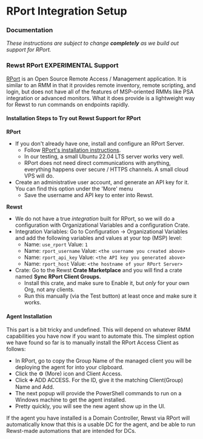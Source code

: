 # RPort Integration Setup

### Documentation

_These instructions are subject to change **completely** as we build out support for RPort._

### Rewst RPort **EXPERIMENTAL** Support

[RPort](https://rport.io) is an Open Source Remote Access / Management application. It is similar to an RMM in that it provides remote inventory, remote scripting, and login, but does not have all of the features of MSP-oriented RMMs like PSA integration or advanced monitors. What it does provide is a lightweight way for Rewst to run commands on endpoints rapidly.

#### Installation Steps to Try out Rewst Support for RPort

**RPort**

* If you don't already have one, install and configure an RPort Server.
  * Follow [RPort's installation instructions](https://kb.rport.io/install-the-rport-server).
  * In our testing, a small Ubuntu 22.04 LTS server works very well.
  * RPort does not need direct communications with anything, everything happens over secure / HTTPS channels. A small cloud VPS will do.
* Create an administrative user account, and generate an API key for it. You can find this option under the 'More' menu
  * Save the username and API key to enter into Rewst.

**Rewst**

* We do not have a true _integration_ built for RPort, so we will do a configuration with Organizational Variables and a configuration Crate.
* Integration Variables: Go to Configuration -> Organizational Variables and add the following variables and values at your top (MSP) level:
  * Name: `use_rport` Value: `1`
  * Name: `rport_username` Value: `<the username you created above>`
  * Name: `rport_api_key` Value: `<the API key you generated above>`
  * Name: `rport_host` Value: `<the hostname of your RPort Server>`
* Crate: Go to the Rewst **Crate Marketplace** and you will find a crate named **Sync RPort Client Groups.**
  * Install this crate, and make sure to Enable it, but _only_ for your own Org, not any clients.
  * Run this manually (via the Test button) at least once and make sure it works.

#### Agent Installation

This part is a bit tricky and undefined. This will depend on whatever RMM capabilities you have now if you want to automate this. The simplest option we have found so far is to manually install the RPort Access Client as follows:

* In RPort, go to copy the Group Name of the managed client you will be deploying the agent for into your clipboard.
* Click the ⚙️ (More) icon and Client Access.
* Click ➕ ADD ACCESS. For the ID, give it the matching Client(Group) Name and Add.
* The next popup will provide the PowerShell commands to run on a Windows machine to get the agent installed.
* Pretty quickly, you will see the new agent show up in the UI.

If the agent you have installed is a Domain Controller, Rewst via RPort will automatically know that this is a usable DC for the agent, and be able to run Rewst-made automations that are intended for DCs.

